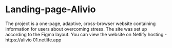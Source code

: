 # Landing-page-Alivio
The project is a one-page, adaptive, cross-browser website containing information for users about overcoming stress.
The site was set up according to the Figma layout. 
You can view the website on Netlify hosting - https://alivio 01.netlife.app
